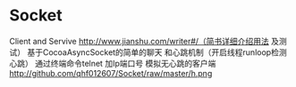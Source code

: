 # Socket
Client and Servive
http://www.jianshu.com/writer#/（简书详细介绍用法 及测试）
基于CocoaAsyncSocket的简单的聊天 和心跳机制（开启线程runloop检测心跳）
通过终端命令telnet 加Ip端口号  模拟无心跳的客户端
http://github.com/qhf012607/Socket/raw/master/h.png